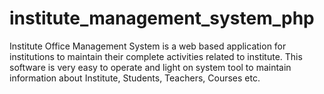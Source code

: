 # institute_management_system_php
Institute Office Management System is a web based application for institutions to maintain their complete activities related to institute. This software is very easy to operate and light on system tool to maintain information about Institute, Students, Teachers, Courses etc.
